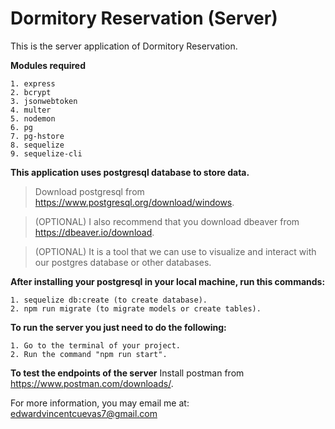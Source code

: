 # Dormitory Reservation (Server) 

This is the server application of Dormitory Reservation.


**Modules required**

    1. express
    2. bcrypt
    3. jsonwebtoken
    4. multer
    5. nodemon
    6. pg
    7. pg-hstore
    8. sequelize
    9. sequelize-cli


**This application uses postgresql database to store data.**
> Download postgresql from https://www.postgresql.org/download/windows. 

> (OPTIONAL) I also recommend that you download dbeaver from https://dbeaver.io/download. 

> (OPTIONAL) It is a tool that we can use to visualize and interact with our postgres database or other databases.


**After installing your postgresql in your local machine, run this commands:**

    1. sequelize db:create (to create database).
    2. npm run migrate (to migrate models or create tables).

**To run the server you just need to do the following:**

    1. Go to the terminal of your project.
    2. Run the command "npm run start".

**To test the endpoints of the server** Install postman from https://www.postman.com/downloads/.

For more information, you may email me at: edwardvincentcuevas7@gmail.com